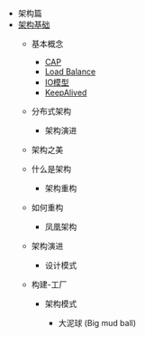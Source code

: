 * 架构篇
* [架构基础](/ArchitectureBase.md)
     * 基本概念
        * [CAP](/architecture/concept/cap.md)
        * [Load Balance](/architecture/concept/LoadBalance.md)
        * [IO模型](/architecture/concept/IO_Model.md)
        * [KeepAlived](/architecture/concept/keepAlived.md)
     * 分布式架构
             
        * 架构演进
     
     * 架构之美
     
   * 什么是架构    
   
     * 架构重构
   
   * 如何重构               
   
     * 凤凰架构
   
   * 架构演进 
   
     * 设计模式
   
   * 构建-工厂 
   
     * 架构模式
            
        * 大泥球 (Big mud ball) 
